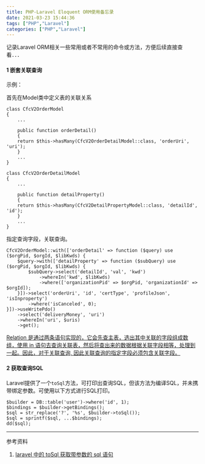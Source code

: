 ```yaml
---
title: PHP-Laravel Eloquent ORM使用备忘录
date: 2021-03-23 15:44:36
tags: ["PHP","Laravel"]
categories: ["PHP","Laravel"]
---
```


记录Laravel ORM相关一些常用或者不常用的命令或方法，方便后续直接查看．．．

<!--more-->

#### 1 嵌套关联查询

示例：

首先在Model类中定义表的关联关系

```
class CfcV2OrderModel
{
	...

	public function orderDetail()
	{
    return $this->hasMany(CfcV2OrderDetailModel::class, 'orderUri', 'uri');
	}
	...
}
```

```
class CfcV2OrderDetailModel
{
	...
	
	public function detailProperty()
	{
    return $this->hasMany(CfcV2DetailPropertyModel::class, 'detailId', 'id');
	}
	...
}
```

指定查询字段，关联查询。

```
CfcV2OrderModel::with(['orderDetail' => function ($query) use ($orgPid, $orgId, $libKwds) {
    $query->with(['detailProperty' => function ($subQuery) use ($orgPid, $orgId, $libKwds) {
        $subQuery->select('detailId', 'val', 'kwd')
            ->whereIn('kwd', $libKwds)
            ->where(['organizationPid' => $orgPid, 'organizationId' => $orgId]);
    }])->select('orderUri', 'id', 'certType', 'profileJson', 'isInproperty')
        ->where('isCanceled', 0);
}])->useWritePdo()
    ->select('deliveryMoney', 'uri')
    ->whereIn('uri', $uris)
    ->get();
```

<u>Relation 是通过两条语句实现的，它会先查主表，选出其中关联的字段组成数组，使用 in 语句去查询关联表，然后将查出来的数据根据关联字段相等，处理到一起。因此，对于关联查询, 因此关联查询的指定字段必须包含关联字段。</u>



#### 2 获取查询SQL

Laravel提供了一个`toSql`方法，可打印出查询SQL，但该方法为编译SQL，并未携带绑定参数。可使用以下方式进行SQL打印。

```
$builder = DB::table('user')->where('id', 1);
$bindings = $builder->getBindings();
$sql = str_replace('?', '%s', $builder->toSql());
$sql = sprintf($sql, ...$bindings);
dd($sql);
```





------

参考资料

1. [laravel 中的 toSql 获取带参数的 sql 语句](http://www.xiaosongit.com/index/detail/id/727.html)

